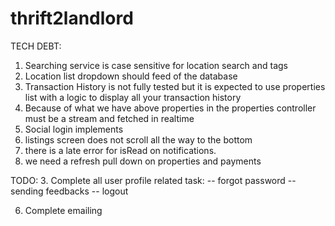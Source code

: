 # thrift2landlord

TECH DEBT:
1. Searching service is case sensitive for location search and tags
2. Location list dropdown should feed of the database
3. Transaction History is not fully tested but it is expected to use properties list with a logic to display all your transaction history
4. Because of what we have above properties in the properties controller must be a stream and fetched in realtime
5. Social login implements
6. listings screen does not scroll all the way to the bottom
7. there is a late error for isRead on notifications.
9. we need a refresh pull down on properties and payments




TODO:
3. Complete all user profile related task:
    -- forgot password
    -- sending feedbacks
    -- logout



6. Complete emailing